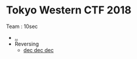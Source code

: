 # Tokyo Western CTF 2018

Team : 10sec

* [..](./../)
* Reversing
  * [dec dec dec](./dec_dec_dec.md)
